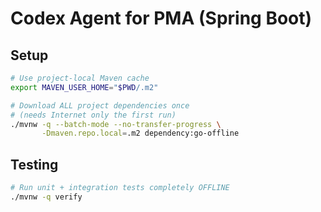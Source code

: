 # Codex Agent for PMA (Spring Boot)

## Setup
```bash
# Use project-local Maven cache
export MAVEN_USER_HOME="$PWD/.m2"

# Download ALL project dependencies once
# (needs Internet only the first run)
./mvnw -q --batch-mode --no-transfer-progress \
       -Dmaven.repo.local=.m2 dependency:go-offline
```

## Testing
```bash
# Run unit + integration tests completely OFFLINE
./mvnw -q verify 
```